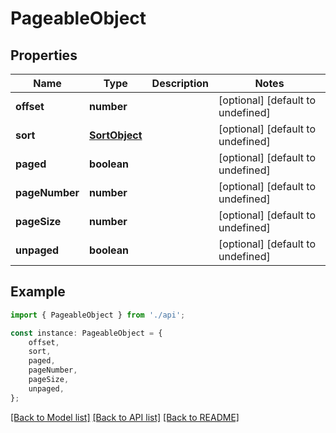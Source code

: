 # PageableObject


## Properties

Name | Type | Description | Notes
------------ | ------------- | ------------- | -------------
**offset** | **number** |  | [optional] [default to undefined]
**sort** | [**SortObject**](SortObject.md) |  | [optional] [default to undefined]
**paged** | **boolean** |  | [optional] [default to undefined]
**pageNumber** | **number** |  | [optional] [default to undefined]
**pageSize** | **number** |  | [optional] [default to undefined]
**unpaged** | **boolean** |  | [optional] [default to undefined]

## Example

```typescript
import { PageableObject } from './api';

const instance: PageableObject = {
    offset,
    sort,
    paged,
    pageNumber,
    pageSize,
    unpaged,
};
```

[[Back to Model list]](../README.md#documentation-for-models) [[Back to API list]](../README.md#documentation-for-api-endpoints) [[Back to README]](../README.md)
